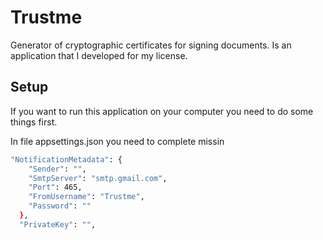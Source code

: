 # Trustme
Generator of cryptographic certificates for signing documents. 
Is an application that I developed for my license.

## Setup
If you want to run this application on your computer you need to do some things first.


In file appsettings.json you need to complete missin

```sh
"NotificationMetadata": {
    "Sender": "",
    "SmtpServer": "smtp.gmail.com",
    "Port": 465,
    "FromUsername": "Trustme",
    "Password": ""
  },
  "PrivateKey": "",
  ```

